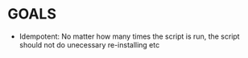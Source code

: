 # GOALS

* Idempotent: No matter how many times the script is run, the script should not do unecessary re-installing etc
